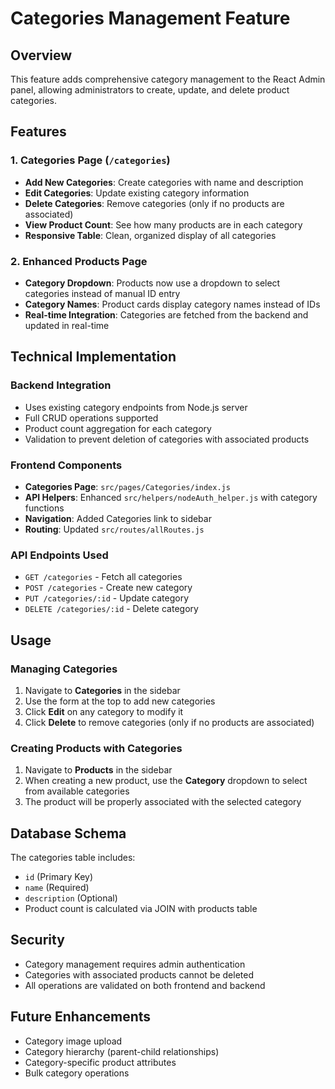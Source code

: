 # Categories Management Feature

## Overview
This feature adds comprehensive category management to the React Admin panel, allowing administrators to create, update, and delete product categories.

## Features

### 1. Categories Page (`/categories`)
- **Add New Categories**: Create categories with name and description
- **Edit Categories**: Update existing category information
- **Delete Categories**: Remove categories (only if no products are associated)
- **View Product Count**: See how many products are in each category
- **Responsive Table**: Clean, organized display of all categories

### 2. Enhanced Products Page
- **Category Dropdown**: Products now use a dropdown to select categories instead of manual ID entry
- **Category Names**: Product cards display category names instead of IDs
- **Real-time Integration**: Categories are fetched from the backend and updated in real-time

## Technical Implementation

### Backend Integration
- Uses existing category endpoints from Node.js server
- Full CRUD operations supported
- Product count aggregation for each category
- Validation to prevent deletion of categories with associated products

### Frontend Components
- **Categories Page**: `src/pages/Categories/index.js`
- **API Helpers**: Enhanced `src/helpers/nodeAuth_helper.js` with category functions
- **Navigation**: Added Categories link to sidebar
- **Routing**: Updated `src/routes/allRoutes.js`

### API Endpoints Used
- `GET /categories` - Fetch all categories
- `POST /categories` - Create new category
- `PUT /categories/:id` - Update category
- `DELETE /categories/:id` - Delete category

## Usage

### Managing Categories
1. Navigate to **Categories** in the sidebar
2. Use the form at the top to add new categories
3. Click **Edit** on any category to modify it
4. Click **Delete** to remove categories (only if no products are associated)

### Creating Products with Categories
1. Navigate to **Products** in the sidebar
2. When creating a new product, use the **Category** dropdown to select from available categories
3. The product will be properly associated with the selected category

## Database Schema
The categories table includes:
- `id` (Primary Key)
- `name` (Required)
- `description` (Optional)
- Product count is calculated via JOIN with products table

## Security
- Category management requires admin authentication
- Categories with associated products cannot be deleted
- All operations are validated on both frontend and backend

## Future Enhancements
- Category image upload
- Category hierarchy (parent-child relationships)
- Category-specific product attributes
- Bulk category operations 